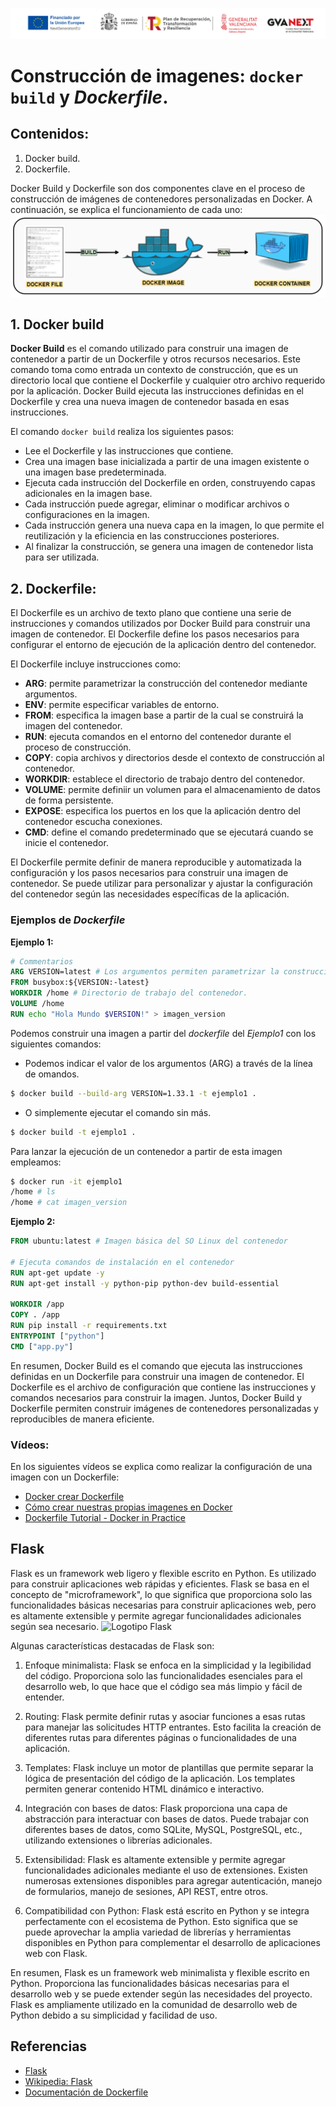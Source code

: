 ![Logotipos Fondos Next Generation](../imagenes/Logotipo_ME_FP_GV_FSE.png)
# Construcción de imagenes: `docker build` y  *Dockerfile*.
## Contenidos:
1. Docker build.
2. Dockerfile.


Docker Build y Dockerfile son dos componentes clave en el proceso de construcción de imágenes de contenedores personalizadas en Docker. A continuación, se explica el funcionamiento de cada uno:
![Dockerfile](../imagenes/L02_dockerfile.png)

## 1. Docker build
**Docker Build** es el comando utilizado para construir una imagen de contenedor a partir de un Dockerfile y otros recursos necesarios. Este comando toma como entrada un contexto de construcción, que es un directorio local que contiene el Dockerfile y cualquier otro archivo requerido por la aplicación. Docker Build ejecuta las instrucciones definidas en el Dockerfile y crea una nueva imagen de contenedor basada en esas instrucciones.

El comando `docker build` realiza los siguientes pasos:

- Lee el Dockerfile y las instrucciones que contiene.
- Crea una imagen base inicializada a partir de una imagen existente o una imagen base predeterminada.
- Ejecuta cada instrucción del Dockerfile en orden, construyendo capas adicionales en la imagen base.
- Cada instrucción puede agregar, eliminar o modificar archivos o configuraciones en la imagen.
- Cada instrucción genera una nueva capa en la imagen, lo que permite el reutilización y la eficiencia en las construcciones posteriores.
- Al finalizar la construcción, se genera una imagen de contenedor lista para ser utilizada.

## 2. Dockerfile: 
El Dockerfile es un archivo de texto plano que contiene una serie de instrucciones y comandos utilizados por Docker Build para construir una imagen de contenedor. El Dockerfile define los pasos necesarios para configurar el entorno de ejecución de la aplicación dentro del contenedor.

El Dockerfile incluye instrucciones como:
- **ARG**: permite parametrizar la construcción del contenedor mediante argumentos.
- **ENV**: permite especificar variables de entorno.
- **FROM**: especifica la imagen base a partir de la cual se construirá la imagen del contenedor.
- **RUN**: ejecuta comandos en el entorno del contenedor durante el proceso de construcción.
- **COPY**: copia archivos y directorios desde el contexto de construcción al contenedor.
- **WORKDIR**: establece el directorio de trabajo dentro del contenedor.
- **VOLUME**: permite definiir un volumen para el almacenamiento de datos de forma persistente.
- **EXPOSE**: especifica los puertos en los que la aplicación dentro del contenedor escucha conexiones.
- **CMD**: define el comando predeterminado que se ejecutará cuando se inicie el contenedor.

El Dockerfile permite definir de manera reproducible y automatizada la configuración y los pasos necesarios para construir una imagen de contenedor. Se puede utilizar para personalizar y ajustar la configuración del contenedor según las necesidades específicas de la aplicación.

### Ejemplos de *Dockerfile*
**Ejemplo 1:**
```dockerfile
# Commentarios
ARG VERSION=latest # Los argumentos permiten parametrizar la construcción del contenedor.
FROM busybox:${VERSION:-latest}
WORKDIR /home # Directorio de trabajo del contenedor.
VOLUME /home
RUN echo "Hola Mundo $VERSION!" > imagen_version
```
Podemos construir una imagen a partir del *dockerfile* del *Ejemplo1* con los siguientes comandos: 
- Podemos indicar el valor de los argumentos (ARG) a través de la línea de omandos.
```bash
$ docker build --build-arg VERSION=1.33.1 -t ejemplo1 .
```
- O simplemente ejecutar el comando sin más.
```bash
$ docker build -t ejemplo1 .
```
Para lanzar la ejecución de un contenedor a partir de esta imagen empleamos:
```sh
$ docker run -it ejemplo1
/home # ls
/home # cat imagen_version
```

**Ejemplo 2:**
```dockerfile
FROM ubuntu:latest # Imagen básica del SO Linux del contenedor

# Ejecuta comandos de instalación en el contenedor
RUN apt-get update -y
RUN apt-get install -y python-pip python-dev build-essential

WORKDIR /app
COPY . /app
RUN pip install -r requirements.txt
ENTRYPOINT ["python"]
CMD ["app.py"]
```

En resumen, Docker Build es el comando que ejecuta las instrucciones definidas en un Dockerfile para construir una imagen de contenedor. El Dockerfile es el archivo de configuración que contiene las instrucciones y comandos necesarios para construir la imagen. Juntos, Docker Build y Dockerfile permiten construir imágenes de contenedores personalizadas y reproducibles de manera eficiente.

### Vídeos:
En los siguientes vídeos se explica como realizar la configuración de una imagen con un Dockerfile:
- [Docker crear Dockerfile](https://www.youtube.com/watch?v=6xWw-LKhz9s)
- [Cómo crear nuestras propias imagenes en Docker](https://youtu.be/74nenVi_W0o)
- [Dockerfile Tutorial - Docker in Practice](https://youtu.be/WmcdMiyqfZs)

## Flask
Flask es un framework web ligero y flexible escrito en Python. Es utilizado para construir aplicaciones web rápidas y eficientes. Flask se basa en el concepto de "microframework", lo que significa que proporciona solo las funcionalidades básicas necesarias para construir aplicaciones web, pero es altamente extensible y permite agregar funcionalidades adicionales según sea necesario.
![Logotipo Flask](https://files.virgool.io/upload/users/176/posts/hfjdahdqvyl9/wylydhixkqcz.png)

Algunas características destacadas de Flask son:

1. Enfoque minimalista: Flask se enfoca en la simplicidad y la legibilidad del código. Proporciona solo las funcionalidades esenciales para el desarrollo web, lo que hace que el código sea más limpio y fácil de entender.

2. Routing: Flask permite definir rutas y asociar funciones a esas rutas para manejar las solicitudes HTTP entrantes. Esto facilita la creación de diferentes rutas para diferentes páginas o funcionalidades de una aplicación.

3. Templates: Flask incluye un motor de plantillas que permite separar la lógica de presentación del código de la aplicación. Los templates permiten generar contenido HTML dinámico e interactivo.

4. Integración con bases de datos: Flask proporciona una capa de abstracción para interactuar con bases de datos. Puede trabajar con diferentes bases de datos, como SQLite, MySQL, PostgreSQL, etc., utilizando extensiones o librerías adicionales.

5. Extensibilidad: Flask es altamente extensible y permite agregar funcionalidades adicionales mediante el uso de extensiones. Existen numerosas extensiones disponibles para agregar autenticación, manejo de formularios, manejo de sesiones, API REST, entre otros.

6. Compatibilidad con Python: Flask está escrito en Python y se integra perfectamente con el ecosistema de Python. Esto significa que se puede aprovechar la amplia variedad de librerías y herramientas disponibles en Python para complementar el desarrollo de aplicaciones web con Flask.

En resumen, Flask es un framework web minimalista y flexible escrito en Python. Proporciona las funcionalidades básicas necesarias para el desarrollo web y se puede extender según las necesidades del proyecto. Flask es ampliamente utilizado en la comunidad de desarrollo web de Python debido a su simplicidad y facilidad de uso.
## Referencias
- [Flask](https://flask.palletsprojects.com/en/2.3.x/)
- [Wikipedia: Flask](https://es.wikipedia.org/wiki/Flask)
- [Documentación de Dockerfile](https://docs.docker.com/engine/reference/builder/)